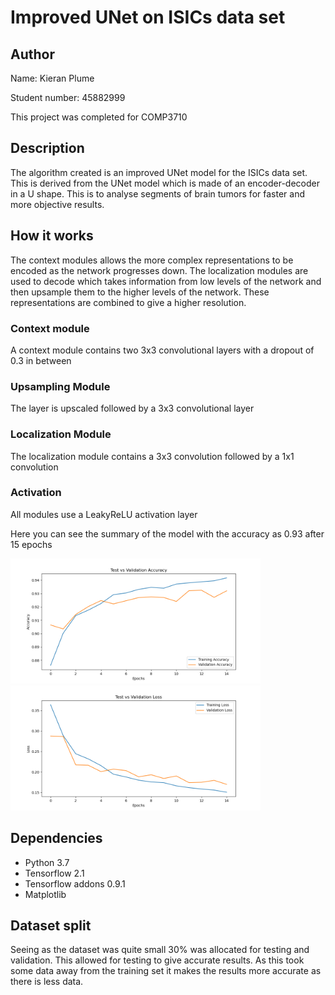 # Improved UNet on ISICs data set
## Author
Name: Kieran Plume

Student number: 45882999

This project was completed for COMP3710

## Description
The algorithm created is an improved UNet model for the ISICs data set. This is derived from the UNet model which is made of an encoder-decoder in a U shape. This is to analyse segments of brain tumors for faster and more objective results.

## How it works
The context modules allows the more complex representations to be encoded as the network progresses down.
The localization modules are used to decode which takes information from low levels of the network and then upsample them to the higher levels of the network. These representations are combined to give a higher resolution.
### Context module
A context module contains two 3x3 convolutional layers with a dropout of 0.3 in between
### Upsampling Module
The layer is upscaled followed by a 3x3 convolutional layer
### Localization Module
The localization module contains a 3x3 convolution followed by a 1x1 convolution
### Activation
All modules use a LeakyReLU activation layer

Here you can see the summary of the model with the accuracy as 0.93 after 15 epochs

<img src="./images/accuracy.png" width="400"/>
<img src="./images/loss.png" width="400"/>

## Dependencies
* Python 3.7
* Tensorflow 2.1
* Tensorflow addons 0.9.1
* Matplotlib

## Dataset split
Seeing as the dataset was quite small 30% was allocated for testing and validation. This allowed for testing to give accurate results. As this took some data away from the training set it makes the results more accurate as there is less data.